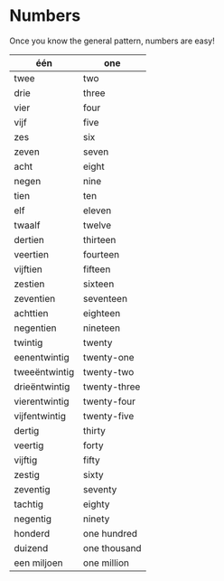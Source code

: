 # Numbers

Once you know the general pattern, numbers are easy!

| één           | one          |
|---------------|--------------|
| twee          | two          |
| drie          | three        |
| vier          | four         |
| vijf          | five         |
| zes           | six          |
| zeven         | seven        |
| acht          | eight        |
| negen         | nine         |
| tien          | ten          |
| elf           | eleven       |
| twaalf        | twelve       |
| dertien       | thirteen     |
| veertien      | fourteen     |
| vijftien      | fifteen      |
| zestien       | sixteen      |
| zeventien     | seventeen    |
| achttien      | eighteen     |
| negentien     | nineteen     |
| twintig       | twenty       |
| eenentwintig  | twenty-one   |
| tweeëntwintig | twenty-two   |
| drieëntwintig | twenty-three |
| vierentwintig | twenty-four  |
| vijfentwintig | twenty-five  |
| dertig        | thirty       |
| veertig       | forty        |
| vijftig       | fifty        |
| zestig        | sixty        |
| zeventig      | seventy      |
| tachtig       | eighty       |
| negentig      | ninety       |
| honderd       | one hundred  |
| duizend       | one thousand |
| een miljoen   | one million  |